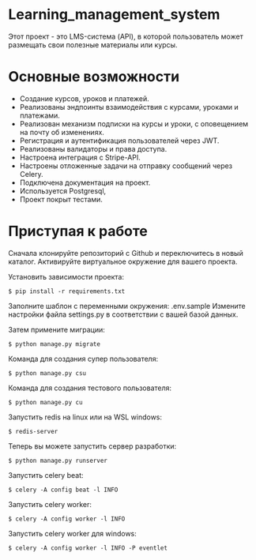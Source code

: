 # Learning_management_system
 Этот проект - это LMS-система (API), в которой пользователь может размещать свои полезные материалы или курсы.

# Основные возможности
- Создание курсов, уроков и платежей.
- Реализованы эндпоинты взаимодействия с курсами, уроками и платежами.
- Реализован механизм подписки на курсы и уроки, с оповещением на почту об изменениях.
- Регистрация и аутентификация пользователей через JWT.
- Реализованы валидаторы и права доступа.
- Настроена интеграция с Stripe-API.
- Настроены отложенные задачи на отправку сообщений через Celery.
- Подключена документация на проект.
- Используется Postgresql,
- Проект покрыт тестами.


# Приступая к работе

Сначала клонируйте репозиторий с Github и переключитесь в новый каталог.
Активируйте виртуальное окружение для вашего проекта.

Установить зависимости проекта:

    $ pip install -r requirements.txt


Заполните шаблон с переменными окружения: .env.sample
Измените настройки файла settings.py в соответствии с вашей базой данных.
    
Затем примените миграции:

    $ python manage.py migrate

Команда для создания супер пользователя:
    
    $ python manage.py csu

Команда для создания тестового пользователя:
    
    $ python manage.py cu

Запустить redis на linux или на WSL windows:

    $ redis-server

Теперь вы можете запустить сервер разработки:

    $ python manage.py runserver

Запустить celery beat:

    $ celery -A config beat -l INFO

Запустить celery worker:

    $ celery -A config worker -l INFO

Запустить celery worker для windows:

    $ celery -A config worker -l INFO -P eventlet
